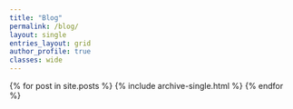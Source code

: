 ```yaml
---
title: "Blog"
permalink: /blog/
layout: single
entries_layout: grid
author_profile: true
classes: wide
---
```


<div class="posts-grid">
  {% for post in site.posts %}
    {% include archive-single.html %}
  {% endfor %}
</div>